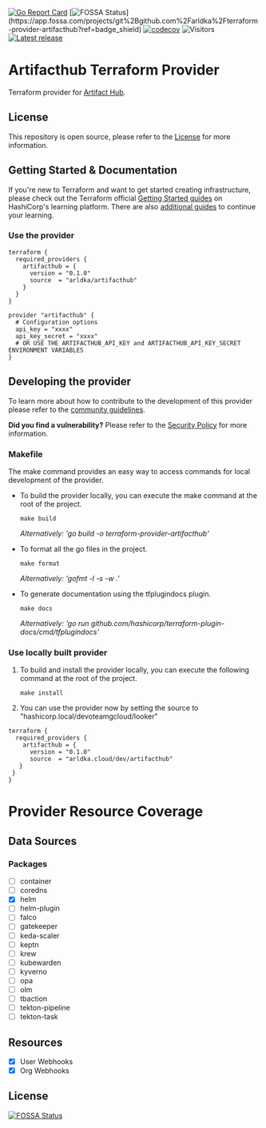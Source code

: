 [![Go Report Card](https://goreportcard.com/badge/github.com/arldka/terraform-provider-artifacthub)](https://goreportcard.com/report/github.com/arldka/terraform-provider-artifacthub)
[![FOSSA Status](https://app.fossa.com/api/projects/git%2Bgithub.[label](https://app.fossa.com/projects/git%2Bgithub.com/arldka/terraform-provider-artifacthub?ref%3Dbadge_large)com%2Farldka%2Fterraform-provider-artifacthub.svg?type=shield)](https://app.fossa.com/projects/git%2Bgithub.com%2Farldka%2Fterraform-provider-artifacthub?ref=badge_shield)
[![codecov](https://codecov.io/gh/arldka/terraform-provider-artifacthub/branch/main/graph/badge.svg?token=DYZPVO90SH)](https://codecov.io/gh/arldka/terraform-provider-artifacthub)
![Visitors](https://api.visitorbadge.io/api/visitors?path=https%3A%2F%2Fgithub.com%2Farldka%2Fterraform-provider-artifacthub&label=Visitors&countColor=%23d9e3f0&style=flat)
[![Latest release](https://img.shields.io/github/v/release/arldka/terraform-provider-artifacthub)](https://github.com/arldka/terraform-provider-artifacthub/releases/latest)



# Artifacthub Terraform Provider

Terraform provider for [Artifact Hub](https://artifacthub.io).

## License

This repository is open source, please refer to the [License](https://github.com/arldka/terraform-provider-artifacthub/blob/main/LICENSE) for more information.

## Getting Started & Documentation

If you're new to Terraform and want to get started creating infrastructure, please check out the Terraform official [Getting Started guides](https://learn.hashicorp.com/terraform#getting-started) on HashiCorp's learning platform. There are also [additional guides](https://learn.hashicorp.com/terraform#operations-and-development) to continue your learning.

### Use the provider

```
terraform {
  required_providers {
    artifacthub = {
      version = "0.1.0"
      source  = "arldka/artifacthub"
    }
  }
}

provider "artifacthub" {
  # Configuration options
  api_key = "xxxx"
  api_key_secret = "xxxx"
  # OR USE THE ARTIFACTHUB_API_KEY and ARTIFACTHUB_API_KEY_SECRET ENVIRONMENT VARIABLES
}
```

## Developing the provider

To learn more about how to contribute to the development of this provider please refer to the [community guidelines](https://github.com/arldka/terraform-provider-arldka/blob/main/CONTRIBUTING.md).

**Did you find a vulnerability?** Please refer to the [Security Policy](https://github.com/arldka/terraform-provider-artifacthub/security/policy) for more information.

### Makefile

The make command provides an easy way to access commands for local development of the provider.

- To build the provider locally, you can execute the make command at the root of the project.

  ```
  make build
  ```

  *Alternatively: 'go build -o terraform-provider-artifacthub'*
- To format all the go files in the project.

  ```
  make format
  ```

  *Alternatively: 'gofmt -l -s -w .'*
- To generate documentation using the tfplugindocs plugin.

  ```
  make docs
  ```

  *Alternatively: 'go run github.com/hashicorp/terraform-plugin-docs/cmd/tfplugindocs'*


### Use locally built provider

1. To build and install the provider locally, you can execute the following command at the root of the project.

   ```
   make install
   ```
2. You can use the provider now by setting the source to "hashicorp.local/devoteamgcloud/looker"

  ```
  terraform {
    required_providers {
      artifacthub = {
        version = "0.1.0"
        source  = "arldka.cloud/dev/artifacthub"
     }
   } 
  }
  ```

# Provider Resource Coverage

## Data Sources

### Packages

- [ ] container
- [ ] coredns
- [X] helm
- [ ] helm-plugin
- [ ] falco
- [ ] gatekeeper
- [ ] keda-scaler
- [ ] keptn
- [ ] krew
- [ ] kubewarden
- [ ] kyverno
- [ ] opa
- [ ] olm
- [ ] tbaction
- [ ] tekton-pipeline
- [ ] tekton-task

## Resources

- [X] User Webhooks
- [X] Org Webhooks

## License
[![FOSSA Status](https://app.fossa.com/api/projects/git%2Bgithub.com%2Farldka%2Fterraform-provider-artifacthub.svg?type=large)](https://app.fossa.com/projects/git%2Bgithub.com%2Farldka%2Fterraform-provider-artifacthub?ref=badge_large)